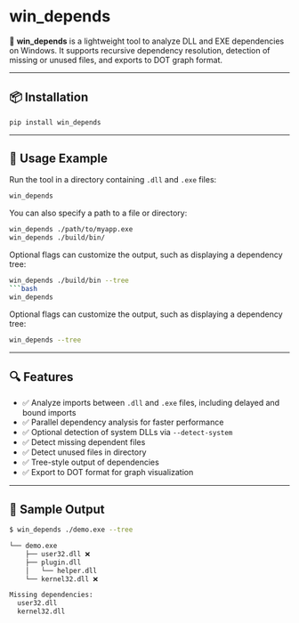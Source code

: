 # win\_depends

🧩 **win\_depends** is a lightweight tool to analyze DLL and EXE dependencies on Windows. It supports recursive dependency resolution, detection of missing or unused files, and exports to DOT graph format.

---

## 📦 Installation

```bash
pip install win_depends
```

---

## 🚀 Usage Example

Run the tool in a directory containing `.dll` and `.exe` files:

```bash
win_depends
```

You can also specify a path to a file or directory:

```bash
win_depends ./path/to/myapp.exe
win_depends ./build/bin/
```

Optional flags can customize the output, such as displaying a dependency tree:

````bash
win_depends ./build/bin --tree
```bash
win_depends
````

Optional flags can customize the output, such as displaying a dependency tree:

```bash
win_depends --tree
```

---

## 🔍 Features

* ✅ Analyze imports between `.dll` and `.exe` files, including delayed and bound imports
* ✅ Parallel dependency analysis for faster performance
* ✅ Optional detection of system DLLs via `--detect-system`
* ✅ Detect missing dependent files
* ✅ Detect unused files in directory
* ✅ Tree-style output of dependencies
* ✅ Export to DOT format for graph visualization

---

## 🧪 Sample Output

```bash
$ win_depends ./demo.exe --tree

└── demo.exe
    ├── user32.dll ❌
    ├── plugin.dll
    │   └── helper.dll
    └── kernel32.dll ❌

Missing dependencies:
  user32.dll
  kernel32.dll
```
